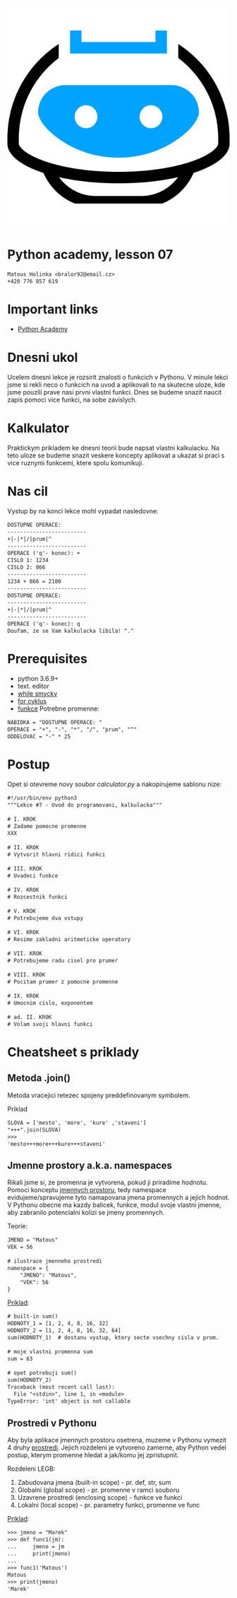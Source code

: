 ![](../images/engeto.png)
# Python academy, lesson 07

    Matous Holinka <bralor92@email.cz>
    +420 776 857 619

# Important links
- [Python Academy](https://engeto.com/cs/kurz/online-python-akademie/studium/bVSNtM2eT7uxBrBeS8n14w/funkcni-ramce-a-vstupy/prehled-lekce)

# Dnesni ukol
Ucelem dnesni lekce je rozsirit znalosti o funkcich v Pythonu. V minule lekci jsme si rekli neco o funkcich na uvod a aplikovali to na skutecne uloze, kde jsme pouzili prave nasi prvni vlastni funkci. Dnes se budeme snazit naucit zapis pomoci vice funkci, na sobe zavislych.

# Kalkulator
Praktickym prikladem ke dnesni teorii bude napsat vlastni kalkulacku. Na teto uloze se budeme snazit veskere koncepty aplikovat a ukazat si praci s vice ruznymi funkcemi, ktere spolu komunikuji.

# Nas cil
Vystup by na konci lekce mohl vypadat nasledovne:
```
DOSTUPNE OPERACE: 
-------------------------
+|-|*|/|prum|^
-------------------------
OPERACE ('q'- konec): +
CISLO 1: 1234
CISLO 2: 866
-------------------------
1234 + 866 = 2100
-------------------------
DOSTUPNE OPERACE: 
-------------------------
+|-|*|/|prum|^
-------------------------
OPERACE ('q'- konec): q
Doufam, ze se Vam kalkulacka libila! ^.^
```

# Prerequisites
- python 3.6.9+
- text. editor
- [while smycky](https://github.com/Bralor/python_academy/tree/master/lesson04#while-cyklus)
- [for cyklus](https://github.com/Bralor/python_academy/tree/master/lesson05#for-cyklus)
- [funkce](https://github.com/Bralor/python_academy/tree/master/lesson06#funkce)
Potrebne promenne:
```
NABIDKA = "DOSTUPNE OPERACE: "
OPERACE = "+", "-", "*", "/", "prum", "^"
ODDELOVAC = "-" * 25
```

# Postup
Opet si otevreme novy soubor *calculator.py* a nakopirujeme sablonu nize:
```
#!/usr/bin/env python3
"""Lekce #7 - Uvod do programovani, kalkulacka"""

# I. KROK
# Zadame pomocne promenne
XXX

# II. KROK
# Vytvorit hlavni ridici funkci

# III. KROK
# Uvadeci funkce

# IV. KROK
# Rozcestnik funkci

# V. KROK
# Potrebujeme dva vstupy

# VI. KROK
# Resime zakladni aritmeticke operatory

# VII. KROK
# Potrebujeme radu cisel pro prumer

# VIII. KROK
# Pocitam prumer z pomocne promenne

# IX. KROK
# Umocnim cislo, exponentem

# ad. II. KROK
# Volam svoji hlavni funkci
```

# Cheatsheet s priklady
## Metoda .join()
Metoda vracejici retezec spojeny preddefinovanym symbolem.

Priklad
```
SLOVA = ['mesto', 'more', 'kure' ,'staveni']
"+++".join(SLOVA)
>>>
'mesto+++more+++kure+++staveni'
```

## Jmenne prostory a.k.a. namespaces
Rikali jsme si, ze promenna je vytvorena, pokud ji priradime hodnotu. Pomoci konceptu [jmennych prostoru](https://engeto.com/cs/kurz/online-python-akademie/studium/cfXXcPh0TTaF8DGihbsP2A/funkcni-ramce-a-vstupy/funkcni-ramce/co-je-to-ramec), tedy namespace evidujeme/spravujeme tyto namapovana jmena promennych a jejich hodnot. V Pythonu obecne ma kazdy balicek, funkce, modul svoje vlastni jmenne, aby zabranilo potencialni kolizi se jmeny promennych.

Teorie:
```
JMENO = "Matous"
VEK = 56

# ilustrace jmenneho prostredi
namespace = {
    "JMENO": "Matous",
    "VEK": 56
}
```
[Priklad](https://engeto.com/cs/kurz/online-python-akademie/studium/gELVr5MdQUy9LQgqXFMKNw/funkcni-ramce-a-vstupy/funkcni-ramce/zmena-built-in-promennych):
```
# built-in sum()
HODNOTY_1 = [1, 2, 4, 8, 16, 32]
HODNOTY_2 = [1, 2, 4, 8, 16, 32, 64]
sum(HODNOTY_1)  # dostanu vystup, ktery secte vsechny cisla v prom.

# moje vlastni promenna sum
sum = 63

# opet potrebuji sum()
sum(HODNOTY_2)
Traceback (most recent call last):
  File "<stdin>", line 1, in <module>
TypeError: 'int' object is not callable

```
## Prostredi v Pythonu
Aby byla aplikace jmennych prostoru osetrena, muzeme v Pythonu vymezit 4 druhy [prostredi](https://engeto.com/cs/kurz/online-python-akademie/studium/00LmkBYlTIOnTYVXRau8PQ/funkcni-ramce-a-vstupy/funkcni-ramce/built-in-a-globalni-ramec). Jejich rozdeleni je vytvoreno zamerne, aby Python vedel postup, kterym promenne hledat a jak/komu jej zpristupnit.

Rozdeleni LEGB:
1. Zabudovana jmena (built-in scope) - pr. def, str, sum
2. Globalni (global scope) - pr. promenne v ramci souboru
3. Uzavrene prostredi (enclosing scope) - funkce ve funkci
4. Lokalni (local scope) - pr. parametry funkci, promenne ve func

[Priklad](https://engeto.com/cs/kurz/online-python-akademie/studium/lue9xKseQ6OSse_8dK0O5Q/funkcni-ramce-a-vstupy/funkcni-ramce/stejnojmenne-promenne):
```
>>> jmeno = "Marek"
>>> def func1(jm):
...     jmeno = jm
...     print(jmeno)
... 
>>> func1('Matous')
Matous
>>> print(jmeno)
'Marek'
```